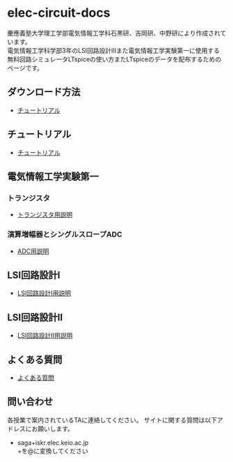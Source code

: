 # elec-circuit-docs
慶應義塾大学理工学部電気情報工学科石黒研、吉岡研、中野研により作成されています。  
電気情報工学科学部3年のLSI回路設計ⅠⅡまた電気情報工学実験第一に使用する   
無料回路シミュレータLTspiceの使い方またLTspiceのデータを配布するためのページです。
## ダウンロード方法
* [チュートリアル](./pages/download.md)

## チュートリアル
* [チュートリアル](./pages/tutorial.md)

##  電気情報工学実験第一
###  トランジスタ
* [トランジスタ用説明](./pages/exp_transistor.md)
###  演算増幅器とシングルスロープADC
* [ADC用説明](./pages/exp_adc.md)

##  LSI回路設計Ⅰ
* [LSI回路設計Ⅰ用説明](./pages/lsi1.md)
##  LSI回路設計Ⅱ　　
* [LSI回路設計Ⅱ用説明](./pages/lsi2.md)
##  よくある質問  
* [よくある質問](./pages/question.md)
## 問い合わせ
各授業で案内されているTAに連絡してください。
サイトに関する質問は以下アドレスにお願いします。  
* saga+iskr.elec.keio.ac.jp  
+を@に変換してください
